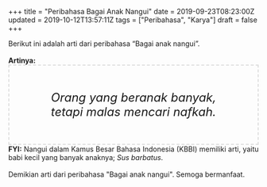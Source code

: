 +++
title = "Peribahasa Bagai Anak Nangui"
date = 2019-09-23T08:23:00Z
updated = 2019-10-12T13:57:11Z
tags = ["Peribahasa", "Karya"]
draft = false
+++

<div dir="ltr" style="text-align: left;" trbidi="on"><div style="text-align: justify;">Berikut ini adalah arti dari peribahasa “Bagai anak nangui”.</div><br /><div style="text-align: justify;"><b>Artinya:</b></div><div style="border: 2px dashed #ddd; font-size: 24px; height: auto; margin: 0 auto; padding: 50px; text-align: center; width: auto;"><i>Orang yang beranak banyak, tetapi malas mencari nafkah.</i></div><div style="text-align: justify;"><b>FYI:</b> Nangui dalam Kamus Besar Bahasa Indonesia (KBBI) memiliki arti, yaitu babi kecil yang banyak anaknya; <i>Sus barbatus</i>.<br /><br /></div><div style="text-align: justify;">Demikian arti dari peribahasa "Bagai anak nangui". Semoga bermanfaat.</div></div>
